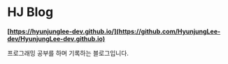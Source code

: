 # HJ Blog

**[https://hyunjunglee-dev.github.io/](https://github.com/HyunjungLee-dev/HyunjungLee-dev.github.io)**

프로그래밍 공부를 하며 기록하는 블로그입니다.
